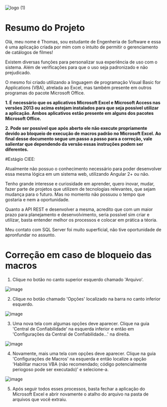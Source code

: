 ![logo (1)](https://user-images.githubusercontent.com/101607968/198910701-dd220728-d8f0-4aa8-94c1-ff92b2dc0399.png)

# Resumo do Projeto

Olá, meu nome é Thomas, sou estudante de Engenheria de Software e essa é uma aplicação criada por mim com o intuito de permitir o gerenciamento de catálogos de filmes!

Existem diversas funções para personalizar sua experiência de uso com o sistema. Além de verificações para que o uso seja padronizado e não prejudicado.

O mesmo foi criado utilizando a linguagem de programação Visual Basic for Applications (VBA), atrelada ao Excel, mas também presente em outros programas do pacote Microsoft Office.


**1. É necessário que os aplicativos Microsoft Excel e Microsoft Access nas versões 2013 ou acima estejam instalados para que seja possível utilizar a aplicação. Ambos aplicativos estão presente em alguns dos pacotes Microsoft Office.**

**2. Pode ser possível que após aberto ele não execute propriamente devido ao bloqueio de execução de macros padrão no Microsoft Excel. Ao final desse documento segue um passo a passo para a correção, vale salientar que dependendo da versão essas instruções podem ser diferentes.**


#Estágio CIEE:

Atualmente não possuo o conhecimento necessário para poder desenvolver essa mesma lógica em um sistema web, utilizando Angular 2+ ou não. 

Tenho grande interesse e curiosidade em aprender, quero inovar, mudar, fazer parte de projetos que utilizem de tecnologias relevantes, que sejam mudança para o futuro. Mas no momento não possuou o tempo que gostaria e nem a oportunidade. 

Quanto a API REST e desenvolver a mesma, acredito que com um maior prazo para planejamento e desenvolvimento, seria possível sim criar e utilizar, basta entender melhor os processos e colocar em prática a téoria. 

Meu contato com SQL Server foi muito superficial, não tive oportunidade de apronfundar no assunto.


# Correção em caso de bloqueio das macros

1. Clique no botão no canto superior esquerdo chamado 'Arquivo'.

![image](https://user-images.githubusercontent.com/101607968/198911466-1ea1c7ae-84d6-4aa5-9dff-331613c31188.png)

2. Clique no botão chamado 'Opções' localizado na barra no canto inferior esquerdo.

![image](https://user-images.githubusercontent.com/101607968/198911523-a1cf57c7-fadf-40ca-b04a-548d1a5337b9.png)

3. Uma nova tela com algumas opções deve aparecer. Clique na guia 'Central de Confiabilidade' na esquerda inferior e então em 'Configurações da Central de Confiabilidade...' na direita.

![image](https://user-images.githubusercontent.com/101607968/198911740-4a171822-001a-4fdb-894b-90decaa377b8.png)

4. Novamente, mais uma tela com opções deve aparecer. Clique na guia 'Configurações de Macros' na esquerda e então localize a opção 'Habilitar macros VBA (não recomendado; código potencialmente periogoso pode ser executado)' e selecione-a.

![image](https://user-images.githubusercontent.com/101607968/198911957-7dafad72-9048-4277-bb82-e245861baa35.png)

5. Após seguir todos esses processos, basta fechar a aplicação do Microsoft Excel e abrir novamente o atalho do arquivo na pasta de arquivos que você extraiu.
 

